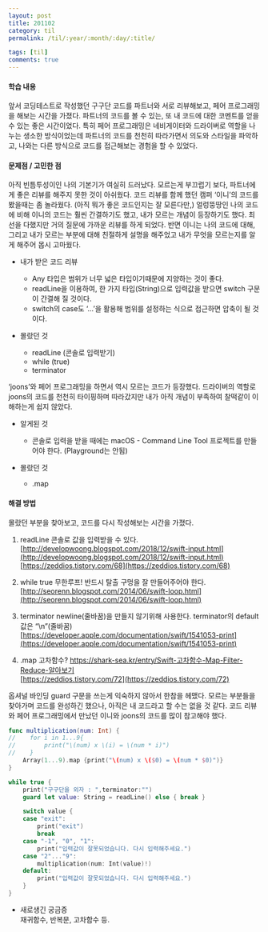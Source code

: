```yaml
---
layout: post
title: 201102
category: til
permalink: /til/:year/:month/:day/:title/

tags: [til]
comments: true
---
```


#### 학습 내용
 앞서 코딩테스트로 작성했던 구구단 코드를 파트너와 서로 리뷰해보고, 페어 프로그래밍을 해보는 시간을 가졌다. 파트너의 코드를 볼 수 있는, 또 내 코드에 대한 코멘트를 얻을 수 있는 좋은 시간이었다. 특히 페어 프로그래밍은 네비게이터와 드라이버로 역할을 나누는 생소한 방식이었는데 파트너의 코드를 천천히 따라가면서 의도와 스타일을 파악하고, 나와는 다른 방식으로 코드를 접근해보는 경험을 할 수 있었다.

#### 문제점 / 고민한 점
 아직 빈틈투성이인 나의 기본기가 여실히 드러났다. 모르는게 부끄럽기 보다, 파트너에게 좋은 리뷰를 해주지 못한 것이 아쉬웠다. 코드 리뷰를 함께 했던 캠퍼 ‘이니’의 코드를 봤을때는 좀 놀라웠다. (아직 뭐가 좋은 코드인지는 잘 모른다만,) 얼렁뚱땅인 나의 코드에 비해 이니의 코드는 훨씬 간결하기도 했고, 내가 모르는 개념이 등장하기도 했다. 최선을 다했지만 거의 질문에 가까운 리뷰를 하게 되었다. 반면 이니는 나의 코드에 대해, 그리고 내가 모르는 부분에 대해 친절하게 설명을 해주었고 내가 무엇을 모르는지를 알게 해주어 몹시 고마웠다.

* 내가 받은 코드 리뷰
    * Any 타입은 범위가 너무 넓은 타입이기때문에 지양하는 것이 좋다.
    * readLine을 이용하여, 한 가지 타입(String)으로 입력값을 받으면 switch 구문이 간결해 질 것이다.
    * switch의 case도 ‘…’을 활용해 범위를 설정하는 식으로 접근하면 압축이 될 것이다.

* 몰랐던 것
  * readLine (콘솔로 입력받기)
  * while (true)
  * terminator


 ‘joons’와 페어 프로그래밍을 하면서 역시 모르는 코드가 등장했다. 드라이버의 역할로 joons의 코드를 천천히 타이핑하며 따라갔지만 내가 아직 개념이 부족하여 찰떡같이 이해하는게 쉽지 않았다.

* 알게된 것
  * 콘솔로 입력을 받을 때에는 macOS - Command Line Tool 프로젝트를 만들어야 한다. (Playground는 안됨)

* 몰랐던 것
  * .map


#### 해결 방법
 몰랐던 부분을 찾아보고, 코드를 다시 작성해보는 시간을 가졌다.

1) readLine
 콘솔로 값을 입력받을 수 있다.   
[http://developwoong.blogspot.com/2018/12/swift-input.html](http://developwoong.blogspot.com/2018/12/swift-input.html)   
[https://zeddios.tistory.com/68](https://zeddios.tistory.com/68)

2) while true
 무한루프! 반드시 탈출 구멍을 잘 만들어주어야 한다.   
[http://seorenn.blogspot.com/2014/06/swift-loop.html](http://seorenn.blogspot.com/2014/06/swift-loop.html)

3) terminator
 newline(줄바꿈)을 만들지 않기위해 사용한다. terminator의 default 값은 “\n”(줄바꿈)   
[https://developer.apple.com/documentation/swift/1541053-print](https://developer.apple.com/documentation/swift/1541053-print)

4) .map
 고차함수?
https://shark-sea.kr/entry/Swift-고차함수-Map-Filter-Reduce-알아보기   
[https://zeddios.tistory.com/72](https://zeddios.tistory.com/72)



옵셔널 바인딩 guard 구문을 쓰는게 익숙하지 않아서 한참을 헤맸다. 모르는 부분들을 찾아가며 코드를 완성하긴 했으나, 아직은 내 코드라고 할 수는 없을 것 같다. 코드 리뷰와 페어 프로그래밍에서 만났던 이니와 joons의 코드를 많이 참고해야 했다.

```swift
func multiplication(num: Int) {
//    for i in 1...9{
//        print("\(num) x \(i) = \(num * i)")
//    }
    Array(1...9).map {print("\(num) x \($0) = \(num * $0)")}
}

while true {
    print("구구단을 외자 : ",terminator:"")
    guard let value: String = readLine() else { break }

    switch value {
    case "exit":
        print("exit")
        break
    case "-1", "0", "1":
        print("입력값이 잘못되었습니다. 다시 입력해주세요.")
    case "2"..."9":
        multiplication(num: Int(value)!)
    default:
        print("입력값이 잘못되었습니다. 다시 입력해주세요.")
    }
}
```

* 새로생긴 궁금증   
재귀함수, 반복문, 고차함수 등.

